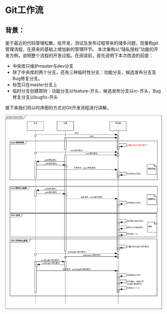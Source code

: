 # Git工作流

## 背景：

鉴于最近的代码管理松散，给开发，测试及发布过程带来的储多问题，现重构git管理流程，在原来的基础上增加新的管理环节。
本次重构以“隐私授权”功能的开发为例，说明整个流程的开发过程。在阅读前，首先说明下本次改造的前提：

- 中央库只维护master与dev分支
- 除了中央库的两个分支，还有三种临时性分支：功能分支，候选发布分支及Bug修复分支。
- 标签只在master分支上
- 临时分支创建原则：功能分支以feature-开头，候选发布分支以rc-开头，Bug修复分支以bugfix-开头

接下来我们将以时序图的方式对Git开发流程进行讲解。

![Git工作流](../../images/git-flow.png)
